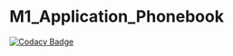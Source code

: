 # M1_Application_Phonebook

[![Codacy Badge](https://api.codacy.com/project/badge/Grade/4bd4bd4a7242434b919b569cf882ad1b)](https://app.codacy.com/gh/MaligiAdithyaKumar/M1_Application_Phonebook?utm_source=github.com&utm_medium=referral&utm_content=MaligiAdithyaKumar/M1_Application_Phonebook&utm_campaign=Badge_Grade_Settings)